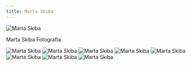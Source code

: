 ```yaml
---
title: Marta Skiba
---
```


![Marta Skiba](assets/img/members/member-12/img1.jpg)

<p class = "blurb">
Marta Skiba Fotografia
</p>

![Marta Skiba ](assets/img/members/member-12/img2.jpg)
![Marta Skiba ](assets/img/members/member-12/img3.jpg)
![Marta Skiba ](assets/img/members/member-12/img4.jpg)
![Marta Skiba ](assets/img/members/member-12/img5.jpg)
![Marta Skiba ](assets/img/members/member-12/img6.jpg)
![Marta Skiba ](assets/img/members/member-12/img7.jpg)
![Marta Skiba ](assets/img/members/member-12/img8.jpg)
![Marta Skiba ](assets/img/members/member-12/img9.jpg)